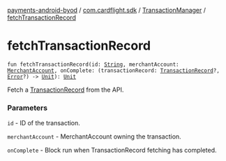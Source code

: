 [payments-android-byod](../../index.md) / [com.cardflight.sdk](../index.md) / [TransactionManager](index.md) / [fetchTransactionRecord](./fetch-transaction-record.md)

# fetchTransactionRecord

`fun fetchTransactionRecord(id: `[`String`](https://kotlinlang.org/api/latest/jvm/stdlib/kotlin/-string/index.html)`, merchantAccount: `[`MerchantAccount`](../../com.cardflight.sdk.core/-merchant-account/index.md)`, onComplete: (transactionRecord: `[`TransactionRecord`](../../com.cardflight.sdk.core/-transaction-record/index.md)`?, `[`Error`](https://kotlinlang.org/api/latest/jvm/stdlib/kotlin/-error/index.html)`?) -> `[`Unit`](https://kotlinlang.org/api/latest/jvm/stdlib/kotlin/-unit/index.html)`): `[`Unit`](https://kotlinlang.org/api/latest/jvm/stdlib/kotlin/-unit/index.html)

Fetch a [TransactionRecord](../../com.cardflight.sdk.core/-transaction-record/index.md) from the API.

### Parameters

`id` - ID of the transaction.

`merchantAccount` - MerchantAccount owning the transaction.

`onComplete` - Block run when TransactionRecord fetching has completed.